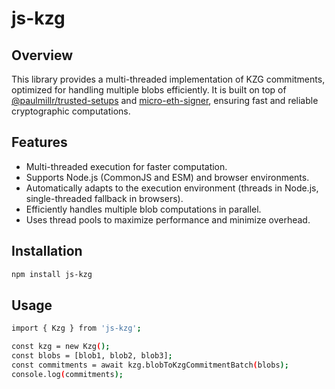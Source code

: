 # js-kzg

## Overview
This library provides a multi-threaded implementation of KZG commitments, optimized for handling multiple blobs efficiently. It is built on top of [@paulmillr/trusted-setups](https://www.npmjs.com/package/@paulmillr/trusted-setups) and [micro-eth-signer](https://www.npmjs.com/package/micro-eth-signer), ensuring fast and reliable cryptographic computations.

## Features
- Multi-threaded execution for faster computation.
- Supports Node.js (CommonJS and ESM) and browser environments.
- Automatically adapts to the execution environment (threads in Node.js, single-threaded fallback in browsers).
- Efficiently handles multiple blob computations in parallel.
- Uses thread pools to maximize performance and minimize overhead.

## Installation
```sh
npm install js-kzg
```

## Usage

```sh
import { Kzg } from 'js-kzg';

const kzg = new Kzg();
const blobs = [blob1, blob2, blob3];
const commitments = await kzg.blobToKzgCommitmentBatch(blobs);
console.log(commitments);
```
